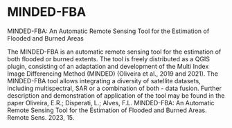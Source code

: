 # MINDED-FBA
 MINDED-FBA: An Automatic   Remote Sensing Tool for the Estimation of Flooded and Burned Areas

The MINDED-FBA is an automatic remote sensing tool for the estimation of both flooded or burned extents. The tool is freely distributed as a QGIS plugin, consisting of an adaptation and development of the Multi Index Image Differencing Method (MINDED) (Oliveira et al., 2019 and 2021). The MINDED-FBA tool allows integrating a diversity of satellite datasets, including multispectral, SAR or a combination of both - data fusion. Further description and demonstration of application of the tool may be found in the paper Oliveira, E.R.; Disperati, L.; Alves, F.L. MINDED-FBA: An Automatic Remote Sensing Tool for the Estimation of Flooded and Burned Areas. Remote Sens. 2023, 15.
